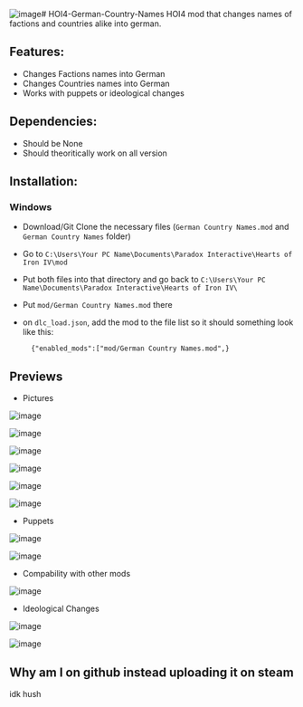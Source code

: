 ![image](https://github.com/Not-Baguette/HOI4-German-Country-Names/assets/94969176/9d594050-5bc0-4c53-a19a-646eda9ae324)# HOI4-German-Country-Names
HOI4 mod that changes names of factions and countries alike into german.

## Features:
- Changes Factions names into German
- Changes Countries names into German
- Works with puppets or ideological changes

## Dependencies:
- Should be None
- Should theoritically work on all version

## Installation:
### Windows
- Download/Git Clone the necessary files (`German Country Names.mod` and `German Country Names` folder)
- Go to `C:\Users\Your PC Name\Documents\Paradox Interactive\Hearts of Iron IV\mod`
- Put both files into that directory and go back to `C:\Users\Your PC Name\Documents\Paradox Interactive\Hearts of Iron IV\`
- Put `mod/German Country Names.mod` there
- on `dlc_load.json`, add the mod to the file list so it should something look like this:
  
        {"enabled_mods":["mod/German Country Names.mod",}

## Previews
- Pictures


![image](https://github.com/Not-Baguette/HOI4-German-Country-Names/assets/94969176/6bc1128a-735d-4def-a0fa-78231a222917)

![image](https://github.com/Not-Baguette/HOI4-German-Country-Names/assets/94969176/358c3966-05a8-46c1-80ba-7254c86821f8)

![image](https://github.com/Not-Baguette/HOI4-German-Country-Names/assets/94969176/5db4cb56-9377-4a9a-b6db-c7ef71182d1d)

![image](https://github.com/Not-Baguette/HOI4-German-Country-Names/assets/94969176/7febfbf5-5060-42cb-9013-befd41a48159)

![image](https://github.com/Not-Baguette/HOI4-German-Country-Names/assets/94969176/4a6b8a2c-fb32-48ec-949e-69b2acc17935)

![image](https://github.com/Not-Baguette/HOI4-German-Country-Names/assets/94969176/a1139f64-c060-4ebb-9aa4-52824555d9c2)

- Puppets


![image](https://github.com/Not-Baguette/HOI4-German-Country-Names/assets/94969176/b2d868c8-3f2f-45cb-8b49-ea4693449ef7)

![image](https://github.com/Not-Baguette/HOI4-German-Country-Names/assets/94969176/b7213805-263d-4be1-a1fa-855bba382997)

- Compability with other mods


![image](https://github.com/Not-Baguette/HOI4-German-Country-Names/assets/94969176/761f7120-6948-41f2-96a0-54f7c1cfe96b)

- Ideological Changes


![image](https://github.com/Not-Baguette/HOI4-German-Country-Names/assets/94969176/7df61597-d8c2-4767-b32c-49667bc8cd1f)

![image](https://github.com/Not-Baguette/HOI4-German-Country-Names/assets/94969176/079888ea-8726-40fe-a4f8-7d6bff2a5168)

## Why am I on github instead uploading it on steam
idk hush
